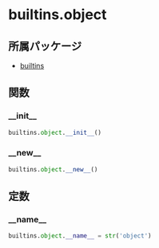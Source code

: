 # builtins.object

## 所属パッケージ
- [builtins](../../module/builtins)

## 関数

### \_\_init\_\_
```python
builtins.object.__init__()
```

### \_\_new\_\_
```python
builtins.object.__new__()
```

## 定数

### \_\_name\_\_
```python
builtins.object.__name__ = str('object')
```
